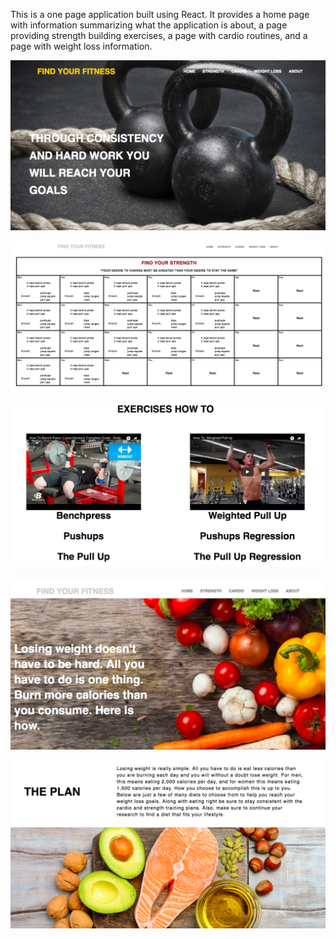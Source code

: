 This is a one page application built using React. It provides a home page with information summarizing what the application is about, a page providing strength building exercises, a page with cardio routines, and a page with weight loss information.




![](https://github.com/alexg622/FindYourFitness/blob/master/docs/public/images/home_splash.png?raw=true)




![](https://github.com/alexg622/FindYourFitness/blob/master/docs/public/images/calendar.png?raw=true)




![](https://github.com/alexg622/FindYourFitness/blob/master/docs/public/images/videos.png?raw=true)




![](https://github.com/alexg622/FindYourFitness/blob/master/docs/public/images/food_splash.png?raw=true)




![](https://github.com/alexg622/FindYourFitness/blob/master/docs/public/images/food_plan.png?raw=true)
